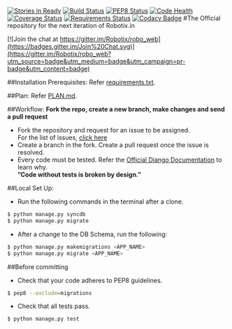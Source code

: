 [![Stories in Ready](https://badge.waffle.io/robotix/robo_web.png?label=ready&title=Ready)](https://waffle.io/robotix/robo_web)
[![Build Status](https://travis-ci.org/Robotix/robo_web.svg?branch=master)](https://travis-ci.org/Robotix/robo_web)
[![PEP8 Status](https://semaphoreci.com/api/v1/projects/d1574615-69d6-4e9b-9f53-acce136f4fb4/402482/badge.svg)](https://semaphoreci.com/narayanaditya95/robo_web)
[![Code Health](https://landscape.io/github/Robotix/robo_web/master/landscape.svg?style=flat)](https://landscape.io/github/Robotix/robo_web/master)
[![Coverage Status](https://coveralls.io/repos/Robotix/robo_web/badge.svg?branch=master)](https://coveralls.io/r/Robotix/robo_web?branch=master)
[![Requirements Status](https://requires.io/github/Robotix/robo_web/requirements.svg?branch=master)](https://requires.io/github/Robotix/robo_web/requirements/?branch=master)
[![Codacy Badge](https://www.codacy.com/project/badge/3e7598d968b147178928c1f956d3c946)](https://www.codacy.com/app/narayanaditya95/robo_web)
#The Official repository for the next iteration of Robotix.in

[![Join the chat at https://gitter.im/Robotix/robo_web](https://badges.gitter.im/Join%20Chat.svg)](https://gitter.im/Robotix/robo_web?utm_source=badge&utm_medium=badge&utm_campaign=pr-badge&utm_content=badge)

##Installation Prerequisites:
Refer [requirements.txt](https://github.com/Robotix/robo_web/blob/master/requirements.txt).

##Plan:
Refer [PLAN.md](https://github.com/Robotix/robo_web/blob/master/PLAN.md).

##Workflow:
**Fork the repo, create a new branch, make changes and send a pull request**
-  Fork the repository and request for an issue to be assigned.  
   For the list of issues, [click here](https://github.com/Robotix/robo_web/issues)
-  Create a branch in the fork. Create a pull request once the issue is resolved.
-  Every code must be tested. Refer the [Official Django Documentation](https://docs.djangoproject.com/en/1.6/) to learn why.  
**”Code without tests is broken by design.”**

##Local Set Up:
- Run the following commands in the terminal after a clone.
```bash
$ python manage.py syncdb  
$ python manage.py migrate  
```
- After a change to the DB Schema, run the following:  
```bash
$ python manage.py makemigrations <APP_NAME>  
$ python manage.py migrate <APP_NAME>  
```

##Before committing
- Check that your code adheres to PEP8 guidelines.
```bash
$ pep8 --exclude=migrations  
```
- Check that all tests pass.
```bash
$ python manage.py test  
```
